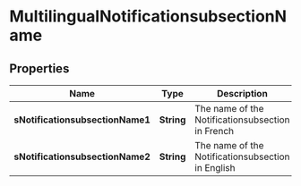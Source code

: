 

# MultilingualNotificationsubsectionName

## Properties

Name | Type | Description | Notes
------------ | ------------- | ------------- | -------------
**sNotificationsubsectionName1** | **String** | The name of the Notificationsubsection in French |  [optional]
**sNotificationsubsectionName2** | **String** | The name of the Notificationsubsection in English |  [optional]




